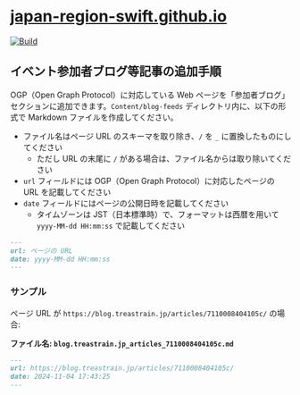 # [japan-region-swift.github.io](https://japan-region-swift.github.io)

[![Build](https://github.com/japan-region-swift/Japan-region-swift/actions/workflows/build.yml/badge.svg)](https://github.com/japan-region-swift/Japan-region-swift/actions/workflows/build.yml)

## イベント参加者ブログ等記事の追加手順

OGP（Open Graph Protocol）に対応している Web ページを「参加者ブログ」セクションに追加できます。`Content/blog-feeds` ディレクトリ内に、以下の形式で Markdown ファイルを作成してください。

- ファイル名はページ URL のスキーマを取り除き、`/` を `_` に置換したものにしてください
    - ただし URL の末尾に `/` がある場合は、ファイル名からは取り除いてください
- `url` フィールドには OGP（Open Graph Protocol）に対応したページの URL を記載してください
- `date` フィールドにはページの公開日時を記載してください
    - タイムゾーンは JST（日本標準時）で、フォーマットは西暦を用いて `yyyy-MM-dd HH:mm:ss` で記載してください

```md
---
url: ページの URL
date: yyyy-MM-dd HH:mm:ss
---
```

### サンプル
ページ URL が `https://blog.treastrain.jp/articles/7110008404105c/` の場合:

**ファイル名: `blog.treastrain.jp_articles_7110008404105c.md`**

```md
---
url: https://blog.treastrain.jp/articles/7110008404105c/
date: 2024-11-04 17:43:25
---
```
